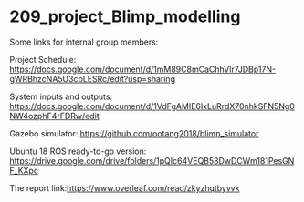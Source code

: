 # 209_project_Blimp_modelling

Some links for internal group members:

Project Schedule: https://docs.google.com/document/d/1mM89C8mCaChhVlr7JDBp17N-gWRBhzcNA5U3cbLESRc/edit?usp=sharing

System inputs and outputs: https://docs.google.com/document/d/1VdFgAMIE6IxLuRrdX70nhkSFN5Ng0NW4ozphF4rFDRw/edit

Gazebo simulator: https://github.com/ootang2018/blimp_simulator

Ubuntu 18 ROS ready-to-go version: https://drive.google.com/drive/folders/1pQIc64VEQB58DwDCWm181PesGNF_KXpc

The report link:https://www.overleaf.com/read/zkyzhqtbyvvk

